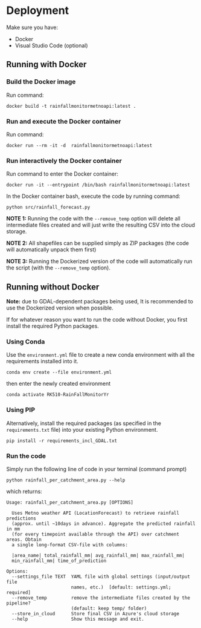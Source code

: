 # Deployment

Make sure you have:

- Docker
- Visual Studio Code (optional)

## Running with Docker
### Build the Docker image
Run command:
  ```
  docker build -t rainfallmonitormetnoapi:latest .
  ``` 
### Run and execute the Docker container
Run command:
  ``` 
  docker run --rm -it -d  rainfallmonitormetnoapi:latest 
  ```
### Run interactively the Docker container
Run command to enter the Docker container:
  ```
  docker run -it --entrypoint /bin/bash rainfallmonitormetnoapi:latest
  ```
In the Docker container bash, execute the code by running command:
  ```
  python src/rainfall_forecast.py
  ```

**NOTE 1:** Running the code with the `--remove_temp` option will delete all intermediate files created and will just write the resulting CSV into the cloud storage.

**NOTE 2:** All shapefiles can be supplied simply as ZIP packages (the code will automatically unpack them first) 

**NOTE 3:** Running the Dockerized version of the code will automatically run the script (with the `--remove_temp` option). 


## Running without Docker 
**Note:** due to GDAL-dependent packages being used, It is recommended to use the Dockerized version when possible.

If for whatever reason you want to run the code without Docker, you first install the required Python packages.
### Using Conda 
Use the `environment.yml` file to create a new conda environment with all the requirements installed into it. 
```
conda env create --file environment.yml
```
then enter the newly created environment 
```
conda activate RK510-RainFallMonitorYr
```
### Using PIP 
Alternatively, install the required packages (as specified in the `requirements.txt` file) into your existing Python environment. 
```
pip install -r requirements_incl_GDAL.txt
```
### Run the code  
Simply run the following line of code in your terminal (command prompt)
```
python rainfall_per_catchment_area.py --help
```
which returns: 
~~~
Usage: rainfall_per_catchment_area.py [OPTIONS]

  Uses Metno weather API (LocationForecast) to retrieve rainfall predictions
  (approx. until ~10days in advance). Aggregate the predicted rainfall in mm
  (for every timepoint available through the API) over catchment areas. Obtain
  a single long-format CSV-file with columns:

  |area_name| total_rainfall_mm| avg_rainfall_mm| max_rainfall_mm|
  min_rainfall_mm| time_of_prediction

Options:
  --settings_file TEXT  YAML file with global settings (input/output file
                        names, etc.)  [default: settings.yml; required]
  --remove_temp         remove the intermediate files created by the pipeline?
                        (default: keep temp/ folder)
  --store_in_cloud      Store final CSV in Azure's cloud storage
  --help                Show this message and exit.
~~~
